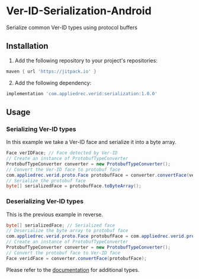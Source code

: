 # Ver-ID-Serialization-Android

Serialize common Ver-ID types using protocol buffers

## Installation

1. Add the following repository to your project's repositories:
  
  ```groovy
  maven { url 'https://jitpack.io' }
  ```
2. Add the following dependency:
  
  ```groovy
  implementation 'com.appliedrec.verid:serialization:1.0.0'
  ```
  
## Usage

### Serializing Ver-ID types

In this example we take a Ver-ID face and serialize it into a byte array.

```java
Face verIDFace; // Face detected by Ver-ID
// Create an instance of ProtobufTypeConverter
ProtobufTypeConverter converter = new ProtobufTypeConverter();
// Convert the Ver-ID face to protobuf face
com.appliedrec.verid.proto.Face protobufFace = converter.convertFace(verIDFace);
// Serialize the protobuf face
byte[] serializedFace = protobufFace.toByteArray();
```

### Deserializing Ver-ID types

This is the previous example in reverse.

```java
byte[] serializedFace; // Serialized face
// Deserialize the byte array to protobuf face
com.appliedrec.verid.proto.Face protobufFace = com.appliedrec.verid.proto.Face.parseFrom(serializedFace);
// Create an instance of ProtobufTypeConverter
ProtobufTypeConverter converter = new ProtobufTypeConverter();
// Convert the protobuf face to Ver-ID face
Face veridFace = converter.convertFace(protobufFace);
```

Please refer to the [documentation](https://appliedrecognition.github.io/Ver-ID-Serialization-Android/) for additional types.
